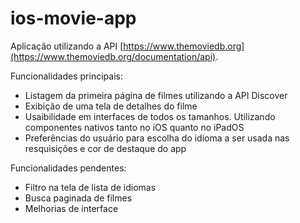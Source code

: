 # ios-movie-app

Aplicação utilizando a API [https://www.themoviedb.org](https://www.themoviedb.org/documentation/api).

Funcionalidades principais:
- Listagem da primeira página de filmes utilizando a API Discover
- Exibição de uma tela de detalhes do filme
- Usaibilidade em interfaces de todos os tamanhos. Utilizando componentes nativos tanto no iOS quanto no iPadOS
- Preferências do usuário para escolha do idioma a ser usada nas resquisições e cor de destaque do app

Funcionalidades pendentes:
- Filtro na tela de lista de idiomas
- Busca paginada de filmes
- Melhorias de interface
